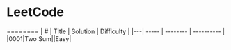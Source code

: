 # LeetCode
======== 
| # | Title | Solution | Difficulty | 
|---| ----- | -------- | ---------- | 
|0001|Two Sum|[](./0001_TwoSum.py)|Easy|
